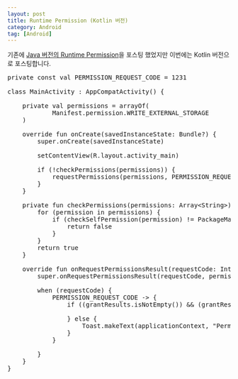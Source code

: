 ```yaml
---
layout: post
title: Runtime Permission (Kotlin 버전)
category: Android
tag: [Android]
---
```


기존에 [Java 버전의 Runtime Permission](http://snowdeer.github.io/android/2017/07/02/android-runtime-permission/)을 포스팅 했었지만
이번에는 Kotlin 버전으로 포스팅합니다.

<pre class="prettyprint">
private const val PERMISSION_REQUEST_CODE = 1231

class MainActivity : AppCompatActivity() {

    private val permissions = arrayOf(
            Manifest.permission.WRITE_EXTERNAL_STORAGE
    )

    override fun onCreate(savedInstanceState: Bundle?) {
        super.onCreate(savedInstanceState)

        setContentView(R.layout.activity_main)

        if (!checkPermissions(permissions)) {
            requestPermissions(permissions, PERMISSION_REQUEST_CODE)
        }
    }

    private fun checkPermissions(permissions: Array&lt;String&gt;): Boolean {
        for (permission in permissions) {
            if (checkSelfPermission(permission) != PackageManager.PERMISSION_GRANTED) {
                return false
            }
        }
        return true
    }

    override fun onRequestPermissionsResult(requestCode: Int, permissions: Array&lt;out String&gt;, grantResults: IntArray) {
        super.onRequestPermissionsResult(requestCode, permissions, grantResults)

        when (requestCode) {
            PERMISSION_REQUEST_CODE -> {
                if ((grantResults.isNotEmpty()) && (grantResults[0] == PackageManager.PERMISSION_GRANTED)) {

                } else {
                    Toast.makeText(applicationContext, "Permission is not granted.", Toast.LENGTH_SHORT).show()
                }
            }

        }
    }
}
</pre>